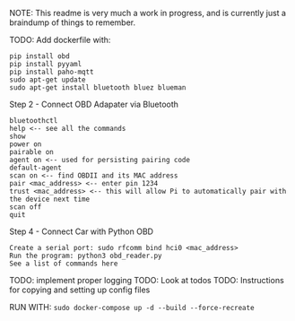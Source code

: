NOTE: This readme is very much a work in progress, and is currently just a braindump of things to remember. 

TODO: Add dockerfile with:

    pip install obd
    pip install pyyaml
    pip install paho-mqtt
    sudo apt-get update
    sudo apt-get install bluetooth bluez blueman

Step 2 - Connect OBD Adapater via Bluetooth

    bluetoothctl
    help <-- see all the commands
    show
    power on
    pairable on
    agent on <-- used for persisting pairing code
    default-agent
    scan on <-- find OBDII and its MAC address
    pair <mac_address> <-- enter pin 1234
    trust <mac_address> <-- this will allow Pi to automatically pair with the device next time
    scan off
    quit

Step 4 - Connect Car with Python OBD

    Create a serial port: sudo rfcomm bind hci0 <mac_address>
    Run the program: python3 obd_reader.py
    See a list of commands here


TODO: implement proper logging
TODO: Look at todos
TODO: Instructions for copying and setting up config files

RUN WITH: `sudo docker-compose up -d --build --force-recreate`